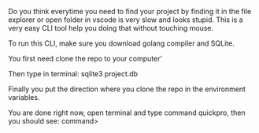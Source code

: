 Do you think everytime you need to find your project by finding it in the file explorer or open folder in vscode is very slow and looks stupid. 
This is a very easy CLI tool help you doing that without touching mouse.

To run this CLI, make sure you download golang compiler and SQLite.

You first need clone the repo to your computer'

Then type in terminal:
sqlite3 project.db

Finally you put the direction where you clone the repo in the environment variables.

You are done right now, open terminal and type command quickpro, then you should see:
command>

